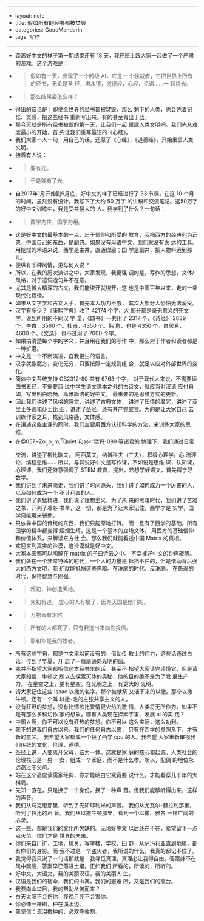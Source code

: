- --
- layout: note
- title: 假如所有的经书都被焚毁
- categories: GoodMandarin
- tags: 写作
- --
- 距离好中文的样子第一期结束还有 18 天，我在班上跟大家一起做了一个严肃的游戏。这个游戏是：
- > 假如有一天，出现了一个超级 AI，它是一 个独裁者，它把世界上所有的经书，无论是圣 经，塔木德，道德经，心经，论语……一 起烧光。
- > 那么结果会怎么样？
- 得出的结论是：即使全世界的经书都被焚毁，那么 剩下的人类，也会凭着记忆、灵感，把这些经书 重新写出来。有的甚至青出于蓝。
- 那今天就是所有经书被毁的第一天，让我们一起 重建人类文明吧。我们先从难度最小的开始，首 先让我们重写最短的《心经》。
- 我们大家一人一句，用自己的话，还原了《心经》，《道德经》，开始重启人类文明。
- 接着有人说：
- > 要有光。
- > 于是就有了光。
- 自2017年1月开始到9月底，好中文的样子已经进行了 33 节课，在这 10 个月的时间，虽然没有统计，我写下了大约 50 万字 的讲稿和交流笔记。这50万字的好中文训练中，我是受益最大的 人。我学到了什么？一句话：
- > 西学为体，国学为用。
- 这是好中文的最基本的一点，出于信仰和所受的 教育，我把西方的经典列为正典，中国自己的东西，是副典。如果没有母语中文，我们就没有表 达的工具。 用挖煤的术语来说，西学是主井，直通煤层；国 学是副井，把人物料运到那儿。
- 便纵有千种风情，更与何人说？
- 所以，在我的历次演讲之中，大家发现，我更强 调的是，写作的思想，文体/风格，对于遣词造句并不在意。
- 尤其是博大精深的古文，我们能绕开就绕开。这 也是中国百年以来，走的一条现代化捷径。
- 如果从文字学和古文入手，首先本人功力不够， 其次大部分人恐怕无法消受。
- 汉字有多少？《康熙字典》收了 42174 个字，大 部分都是毫无意义的死文字。说到所用的不同汉 字 量，《四书》一共用了 2317 个，《诗经》 2839 个。李白，3560 个。杜甫，4350 个。韩 愈，也是 4350 个。白居易，4600 个。《文选》 也不过用了 7000 个字。
- 如果搞清楚每个字的字义，并且用在我们的写作 中，那么对于作者和读者都是一种折磨。
- 中文是一个不断演进，自我更生的语言。
- 汉字就像魔方，变化无穷，只要按照一定规则组 合，就足以应对外部世界的变化。
- 简体中文系统支持 GB2312-80 共有 6763 个字， 对于现代人来说，不需要读四书五经，不需要超 过中学生语文课本之外的古诗文，就应当对汉语 应付自如，写出明白晓畅、高雅简洁的好中文。 最重要的是思维方式的更新。
- 因此我们讲述了风格的感觉，讲述了古典文体， 讲述了知情的魔咒，讲述了亚里士多德和莎士比 亚，讲述了圣经，还有共产党宣言。为的是让大家自己 去训练作家之耳，找到风格感，文体感。
- 在讲述这些主课的同时，我们主要用西方认知科学的方法，来训练大家的思维。
- 在@057~Zo ̤̮ o ̤̮ m.ོQuiet 和@叶猛犸-089 等诸君的 协理下，我们通过日常交流，讲述了柳比歇夫， 阿西莫夫，纳博科夫（三夫），积极心理学，心 流理论，编程思维…… 所以，与其说好中文是写作课，不如说是思维 课，认知课，心理课。我们还特意强调了 STEM 教育，提出，若想学好语文，首先得学好数学。
- 我们讲到了未来简史，我们讲了时间源头，我们 讲了如何成为一个厉害的人，以及如何成为一个 不计利害的人。
- 我们讲了勇猛精进，我们说了理想主义，为了未 来的黑暗时代，我们讲了苦难之书，开列了凛冬 书单，这一切，都是为了让大家记住，西学才是 实学，国学只能用来辅助。
- 只依靠中国的传统的东西，我们只能原地打转。 而一旦有了西学的基础，所有国学的精华都变得 熠熠生辉。这是一个基本的立场文体。 用西方的基础信仰和价值体系，来解读东方社 会。那么我们就能看透中国 Matrix 的真相。
- 欢迎来到真实的沙漠，这沙漠就是好中文。
- 大家本来都可以陶醉在 matrix 的子曰诗云之中。 不幸被好中文的钟声敲醒。
- 我们处在一个非常特殊的时代，一个人的力量是 抵挡不住的，但是借助背后强大的西方文明，我 们就能抵挡这些黑暗。在洗脑的时代，反洗脑。 在愚弱的时代，保持智慧与刚强。
- > 起初，神创造天地。
- > 太初有道。 虚心的人有福了，因为天国是他们的。
- > 万物皆有定时。
- > 所有的人都死了，只有我逃出来向你报信。
- > 耶和华是我的牧者。
- 所有这些字句，都是中文里以前没有的，借助传 教士的伟力，这些话通过白话，传到了华夏，开 启了一扇扇通向光明的窗。
- 我并不指望大家都相信这本经书里的话，甚至不 指望大家读完读懂它，但是请大家相信，牛顿之 所以去探索天体的奥秘，他的目的绝不是为了发 展生产力。 在星空之上，更有星空。在光明之上，有更大的 光明。
- 请大家记住这些 Isaac 以撒的名字。那个被献祭 又活下来的以撒。那个以撒-牛顿。还有一个叫 以撒-毛的主张共享主义的人。
- 没有狂野的梦想，没有比情欲比爱情更火热的激 情，人类将无所作为。如果不是有那么多科幻作 家的想象，哪有人类现在探索宇宙、发展 ai 的实 践？
- 中国人啊，你不可以没有狂热的梦想。你不可以 这么实际，这么功利。
- 我不想说我们自古以来，我们的任何自古以来， 只有在西学的参照系下，才有新的意义。 我希望大家都成一个换了西学 cpu 的人。我希望 大家重新审视我们传统的文化，伦理，道德。
- 圣经上说，人要离开父母，结为一体。这就是家 庭的核心和起源。人类社会的伦理核心是一男一 女，组成一个家庭，而不是什么孝。所以，配偶 的地位永远高过于父母。
- 站在这个高度读儒家经典，你才能明白它究竟要 说什么。才能看穿几千年的大棋局。
- 先知一直在，只是换了一个身份，换了一种声 音。但我们能够听得出来，这样的声音。
- 我们从马克思那里，听到了先知耶利米的声音。 我们从尤瓦尔-赫拉利那里，听到了拉比的声 音。我们从以撒牛顿那里，看到一个以撒、雅各 一样广阔的心灵。
- 这一些，都是我们的文化所欠缺的。无论好中文 以后还在不在，希望留下一点点火苗。你们才是 世界的未来。
- 你们来自厂矿，工地，机关，写字楼，学校，田 野，从萨玛利亚直到地极，都有你们的身影。而 我不过是一个盗火者，我所说的什么，我真的都记不住了。
- 我觉得我只说了一句话那就是：我寻觅真理，真理必让我得自由。答案并不在风中飘荡，答案早已落进土壤。正如我们 所看的，所读的，所听的。
- 好中文，大语文，我的美丽汉语，我的美丽人 生。
- 汉语是我们的宿命，我们的山寨，我们的避难 所，又是我们的高台。
- 我要向山举目，我的帮助从何而来？
- 白天太阳不会伤你，夜晚月亮不会害你。
- 你必像一棵树，种在溪水边。 
- 我坚信：流泪撒种的，必欢呼收割。
